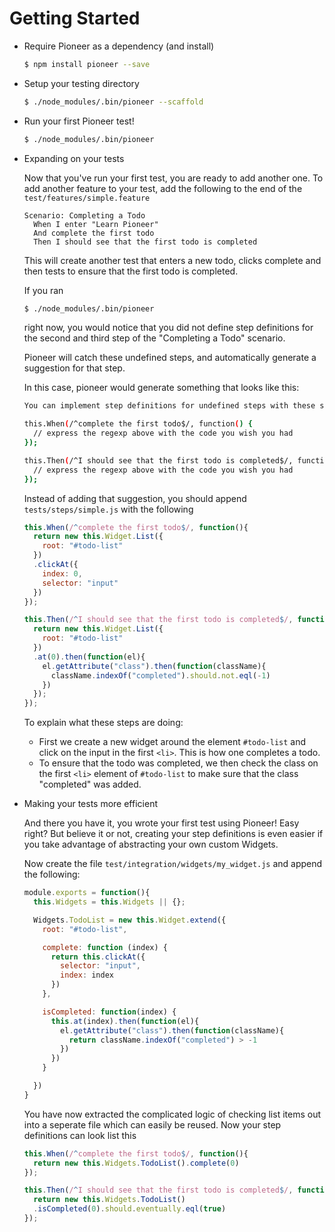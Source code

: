 # Getting Started

- Require Pioneer as a dependency (and install)
  ```bash
  $ npm install pioneer --save
  ```

- Setup your testing directory
  ```bash
  $ ./node_modules/.bin/pioneer --scaffold
  ```

- Run your first Pioneer test!
  ```bash
  $ ./node_modules/.bin/pioneer
  ```

- Expanding on your tests


  Now that you've run your first test, you are ready to add another one.
  To add another feature to your test, add the following to the end of the `test/features/simple.feature`
  ```gherkin
  Scenario: Completing a Todo
    When I enter "Learn Pioneer"
    And complete the first todo
    Then I should see that the first todo is completed
  ```
  This will create another test that enters a new todo, clicks complete and then tests to ensure that the first todo is completed.

  If you ran
  ```bash
  $ ./node_modules/.bin/pioneer
  ```
  right now, you would notice that you did not define step definitions for the second and third step of the "Completing a Todo" scenario.

  Pioneer will catch these undefined steps, and automatically generate a suggestion for that step.

  In this case, pioneer would generate something that looks like this:

  ```bash
  You can implement step definitions for undefined steps with these snippets:

  this.When(/^complete the first todo$/, function() {
    // express the regexp above with the code you wish you had
  });

  this.Then(/^I should see that the first todo is completed$/, function() {
    // express the regexp above with the code you wish you had
  });
  ```

  Instead of adding that suggestion, you should append `tests/steps/simple.js` with the following

  ```js
  this.When(/^complete the first todo$/, function(){
    return new this.Widget.List({
      root: "#todo-list"
    })
    .clickAt({
      index: 0,
      selector: "input"
    })
  });

  this.Then(/^I should see that the first todo is completed$/, function() {
    return new this.Widget.List({
      root: "#todo-list"
    })
    .at(0).then(function(el){
      el.getAttribute("class").then(function(className){
        className.indexOf("completed").should.not.eql(-1)
      })
    });
  });
  ```

  To explain what these steps are doing:
   - First we create a new widget around the element `#todo-list` and click on the input in the first `<li>`. This is how one completes a todo.
   - To ensure that the todo was completed, we then check the class on the first `<li>` element of `#todo-list` to make sure that the class "completed" was added.

- Making your tests more efficient


  And there you have it, you wrote your first test using Pioneer! Easy right? But believe it or not, creating your step definitions is even easier if you take advantage of abstracting your own custom Widgets.

  Now create the file `test/integration/widgets/my_widget.js` and append the following:

  ```js
  module.exports = function(){
    this.Widgets = this.Widgets || {};

    Widgets.TodoList = new this.Widget.extend({
      root: "#todo-list",

      complete: function (index) {
        return this.clickAt({
          selector: "input",
          index: index
        })
      },

      isCompleted: function(index) {
        this.at(index).then(function(el){
          el.getAttribute("class").then(function(className){
            return className.indexOf("completed") > -1
          })
        })
      }

    })
  }
  ```

  You have now extracted the complicated logic of checking list items out into a seperate file which can easily be reused. Now your step definitions can look list this

  ```js
  this.When(/^complete the first todo$/, function(){
    return new this.Widgets.TodoList().complete(0)
  });

  this.Then(/^I should see that the first todo is completed$/, function() {
    return new this.Widgets.TodoList()
    .isCompleted(0).should.eventually.eql(true)
  });
  ```
